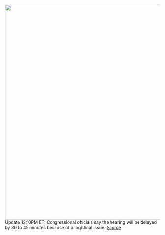 <img src='https://cdn.vox-cdn.com/thumbor/KCDrY3yEzv3zCY9OIwat-TsnEHI=/0x0:5035x3356/1200x800/filters:focal(2116x1276:2920x2080)/cdn.vox-cdn.com/uploads/chorus_image/image/67125837/1182969931.jpg.0.jpg' width='700px' /><br/>
Update 12:10PM ET: Congressional officials say the hearing will be delayed by 30 to 45 minutes because of a logistical issue.
<a href='https://www.theverge.com/2020/7/29/21336216/antitrust-hearing-live-stream-time-date-apple-amazon-facebook-google-congress'> Source <a/>